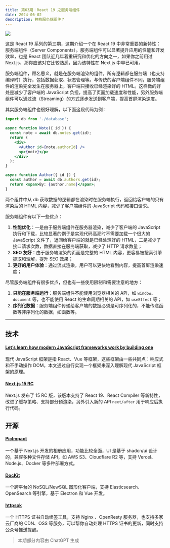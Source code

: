 ```yaml
---
title: 第63期：React 19 之服务端组件
date: 2024-06-02
description: 拥抱服务端组件？
---
```


![](/static/weekly/issue-63-cover.jpg)

这是 React 19 系列的第三期，这期介绍一个在 React 19 中非常重要的新特性：服务端组件（Server Components）。服务端组件可以显著提升应用的性能和开发效率，也是 React 团队近几年着重研究和优化的方向之一，如果你之前用过 Next.js，那你应该对它比较熟悉，因为该特性在 Next.js 中早已可用。

服务端组件，顾名思义，就是在服务端渲染的组件，所有逻辑都在服务端（也支持编译时）执行，包括数据获取、状态管理等。与传统的客户端组件不同，服务端组件的渲染完全发生在服务器上，客户端只接收已经渲染好的 HTML。这样做的好处是减少了客户端的 JavaScript 负担，提高了页面加载速度和性能，另外服务端组件可以通过流（Streaming）的方式逐步发送到客户端，提高首屏渲染速度。

其实服务端组件也很好理解，以下面这段代码为例：

```jsx
import db from './database';

async function Note({ id }) {
  const note = await db.notes.get(id);
  return (
    <div>
      <Author id={note.authorId} />
      <p>{note}</p>
    </div>
  );
}

async function Author({ id }) {
  const author = await db.authors.get(id);
  return <span>By: {author.name}</span>;
}
```

两个组件中从 db 获取数据的逻辑都在渲染时在服务端执行，返回给客户端的只有渲染后的 HTML 内容，减少了客户端组件的 JavaScript 代码和接口请求。

服务端组件有以下一些优点：

1. **性能优化**：一是由于服务端组件在服务器渲染，减少了客户端的 JavaScript 执行和下载，比较显著的例子是实现代码高亮时不需要加载一个很大的 JavaScript 文件了，返回给客户端的就是已经处理好的 HTML，二是减少了接口请求次数，数据直接在服务端获取，减少了 HTTP 请求数量；
2. **SEO 友好**：由于服务端渲染的页面是完整的 HTML 内容，更容易被搜索引擎抓取和理解，提升 SEO 效果；
3. **更好的用户体验**：通过流式渲染，用户可以更快地看到内容，提高首屏渲染速度；

尽管服务端组件有很多优点，但也有一些使用限制和需要注意的地方：

1. **只能在服务端运行**：服务端组件不能使用浏览器相关的 API，如 `window`、`document` 等，也不能使用 React 的生命周期相关的 API，如 `useEffect` 等；
2. **序列化数据**：服务端组件传递给客户端的数据必须是可序列化的，不能传递函数等非序列化的数据，如函数等。

<hr />

## 技术

#### [Let’s learn how modern JavaScript frameworks work by building one](https://nolanlawson.com/2023/12/02/lets-learn-how-modern-javascript-frameworks-work-by-building-one/)

现代 JavaScript 框架是指 React、Vue 等框架，这些框架由一些共同点：响应式和不手动操作 DOM，本文通过自行实现一个框架来深入理解现代 JavaScript 框架的原理。

#### [Next.js 15 RC](https://nextjs.org/blog/next-15-rc)

Next.js 发布了 15 RC 版，该版本支持了 React 19、React Compiler 等新特性，改进了缓存策略、支持部分预渲染，另外引入新的 API `next/after` 用于响应后执行代码。

## 开源

#### [PicImpact](https://github.com/besscroft/PicImpact)

一个基于 Next.js 开发的相册应用，功能比较全面，UI 是基于 shadcn/ui 设计的，兼容多种文件存储 API，如 AWS S3、Cloudflare R2 等，支持 Vercel、Node.js、Docker 等多种部署方式。

#### [DocKit](https://github.com/geek-fun/dockit)

一个跨平台的 NoSQL/NewSQL 图形化客户端，支持 Elasticsearch、OpenSearch 等引擎，基于 Electron 和 Vue 开发。

#### [httpsok](https://github.com/httpsok/httpsok)

一个 HTTPS 证书自动续签工具，支持 Nginx 、OpenResty 服务器，也支持多家云厂商的 CDN、OSS 等服务，可以帮你自动处理 HTTPS 证书的更新，同时支持公众号推送提醒。

> 本期部分内容由 ChatGPT 生成
